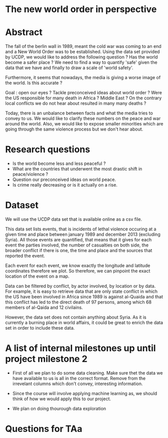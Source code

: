 # The new world order in perspective

# Abstract

The fall of the berlin wall in 1989, meant the cold war was coming to an end and a New World Order was to be established. Using the data set provided by UCDP, we would like to address the following question ? Has the world become a safer place ? We need to find a way to quantify 'safe' given the data that we have and finally to draw a scale of 'world safety'.

Furthermore, it seems that nowadays, the media is giving a worse image of the world. Is this accurate ?

Goal : open our eyes ? Tackle preconceived ideas about world order ? Were the US responsible for many death in Africa ? Middle East ? On the contrary local conflicts we do not hear about resulted in many many deaths ?

Today, there is an unbalance between facts and what the media tries to convey to us. We would like to clarify these numbers on the peace and war around the world. Also, we would like to expose smaller minorities which are going through the same violence process but we don't hear about. 



# Research questions
* Is the world become less and less peaceful ?
* What are the countries that underwent the most drastic shift in peace/violence ?
* Question our preconceived ideas on world peace.
* Is crime really decreasing or is it actually on a rise.


# Dataset
We will use the UCDP data set that is available online as a csv file.

This data set lists events, that is incidents of lethal violence occuring at a given time and place between january 1989 and december 2013 (excluding Syria).  All those events are quantified, that means that it gives for each event the parties involved, the number of casualties on both side, the broader conflict if there is one, the time and place and the sources that reported the event.

Each event for each event, we know exactly the longitude and latitude coordinates therefore we plot. So therefore, we can pinpoint the exact location of the event on a map. 

Data can be filtered by conflict, by actor involved, by location or by data. For example, it is easy to retrieve data that are only state conflict in which the US have been involved in Africa since 1989 is against al-Quaida and that this conflict has led to the direct death of 97 persons, among which 68 members of al-Qaida and 12 civilains.

However, the data set does not contain anything about Syria. As it is currently a burning place in world affairs, it could be great to enrich the data set in order to include these data.



# A list of internal milestones up until project milestone 2

- First of all we plan to do some data cleaning. Make sure thet the data we have available to us is all in the correct format.
  Remove from the  irrevelant columns which don't convey, interesting information.

- Since the course will involve applying machine learning as, we should think of how we would apply this to our project.

- We plan on doing thourough data exploration







# Questions for TAa

